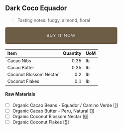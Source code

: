 ## Dark Coco Equador
> Tasting notes: fudgy, almond, floral

[![Buy Now](/assets/images/buy-now.png "Buy Now")](https://shop.osocra.com/products/21072809)

| Item | Quantity | UoM  |
| :---     | ---:    | :--- |
| Cacao Nibs  | 0.35    | lb    |
| Cacao Butter   | 0.35    | lb    |
| Coconut Blossom Nectar    | 0.2      | lb      |
| Coconut Flakes     | 0.1      | lb      |

#### Raw Materials
- [ ] Organic Cacao Beans -  Equador / Camino Verde [[1](/vendors)]
- [ ] Organic Cacao Butter - Peru, Natural [[1](/vendors)]
- [ ] Organic Coconut Blossom Nectar [[6](/vendors)]
- [ ] Organic Coconut Flakes [[5](/vendors)]
